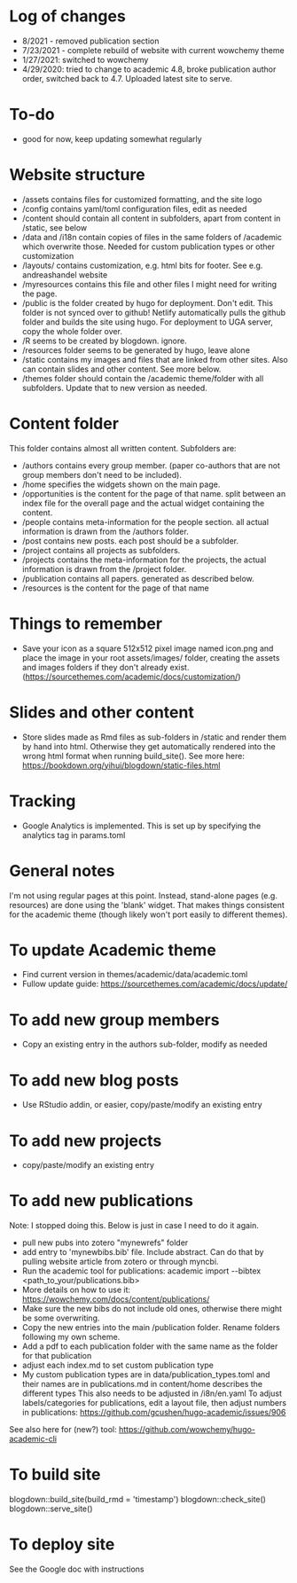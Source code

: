 # Log of changes
* 8/2021 - removed publication section
* 7/23/2021 - complete rebuild of website with current wowchemy theme
* 1/27/2021: switched to wowchemy
* 4/29/2020: tried to change to academic 4.8, broke publication author order, switched back to 4.7. Uploaded latest site to serve.

# To-do
* good for now, keep updating somewhat regularly


# Website structure
* /assets contains files for customized formatting, and the site logo
* /config contains yaml/toml configuration files, edit as needed
* /content should contain all content in subfolders, apart from content in /static, see below
* /data and /i18n contain copies of files in the same folders of /academic which overwrite those. Needed for custom publication types or other customization
* /layouts/ contains customization, e.g. html bits for footer. See e.g. andreashandel website
* /myresources contains this file and other files I might need for writing the page.
* /public is the folder created by hugo for deployment. Don't edit. This folder is not synced over to github! Netlify automatically pulls the github folder and builds the site using hugo. For deployment to UGA server, copy the whole folder over.
* /R seems to be created by blogdown. ignore.
* /resources folder seems to be generated by hugo, leave alone
* /static contains my images and files that are linked from other sites. Also can contain slides and other content. See more below.
* /themes folder should contain the /academic theme/folder with all subfolders. Update that to new version as needed.

# Content folder
This folder contains almost all written content. Subfolders are:
* /authors contains every group member. (paper co-authors that are not group members don't need to be included).
* /home specifies the widgets shown on the main page.
* /opportunities is the content for the page of that name. split between an index file for the overall page and the actual widget containing the content.
* /people contains meta-information for the people section. all actual information is drawn from the /authors folder.
* /post contains new posts. each post should be a subfolder.
* /project contains all projects as subfolders.
* /projects contains the meta-information for the projects, the actual information is drawn from the /project folder.
* /publication contains all papers. generated as described below.
* /resources is the content for the page of that name

# Things to remember
* Save your icon as a square 512x512 pixel image named icon.png and place the image in your root assets/images/ folder, creating the assets and images folders if they don't already exist. (https://sourcethemes.com/academic/docs/customization/)

# Slides and other content
* Store slides made as Rmd files as sub-folders in /static and render them by hand into html. Otherwise they get automatically rendered into the wrong html format when running build_site(). See more here:
https://bookdown.org/yihui/blogdown/static-files.html

# Tracking
* Google Analytics is implemented. This is set up by specifying the analytics tag in params.toml

# General notes
I'm not using regular pages at this point. Instead, stand-alone pages (e.g. resources) are done using the 'blank' widget. That makes things consistent for the academic theme (though likely won't port easily to different themes).

# To update Academic theme
* Find current version in themes/academic/data/academic.toml
* Fullow update guide: https://sourcethemes.com/academic/docs/update/

# To add new group members
* Copy an existing entry in the authors sub-folder, modify as needed

# To add new blog posts
* Use RStudio addin, or easier, copy/paste/modify an existing entry 

# To add new projects
* copy/paste/modify an existing entry 

# To add new publications 

Note: I stopped doing this. Below is just in case I need to do it again.

* pull new pubs into zotero "mynewrefs" folder 
* add entry to 'mynewbibs.bib' file. Include abstract. Can do that by pulling website article from zotero or through myncbi.
* Run the academic tool for publications: academic import --bibtex <path_to_your/publications.bib>
* More details on how to use it: https://wowchemy.com/docs/content/publications/
* Make sure the new bibs do not include old ones, otherwise there might be some overwriting.
* Copy the new entries into the main /publication folder. Rename folders following my own scheme.
* Add a pdf to each publication folder with the same name as the folder for that publication
* adjust each index.md to set custom publication type 
* My custom publication types are in data/publication_types.toml and their names are in publications.md in content/home describes the different types
This also needs to be adjusted in /i8n/en.yaml
To adjust labels/categories for publications, edit a layout file, then adjust numbers in publications:
https://github.com/gcushen/hugo-academic/issues/906

See also here for (new?) tool:
https://github.com/wowchemy/hugo-academic-cli

# To build site
blogdown::build_site(build_rmd = 'timestamp')
blogdown::check_site()
blogdown::serve_site() 

# To deploy site
See the Google doc with instructions

 


